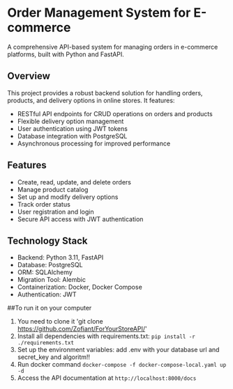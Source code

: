 # Order Management System for E-commerce

A comprehensive API-based system for managing orders in e-commerce platforms, built with Python and FastAPI.

## Overview

This project provides a robust backend solution for handling orders, products, and delivery options in online stores. It features:

- RESTful API endpoints for CRUD operations on orders and products
- Flexible delivery option management
- User authentication using JWT tokens
- Database integration with PostgreSQL
- Asynchronous processing for improved performance

## Features

- Create, read, update, and delete orders
- Manage product catalog
- Set up and modify delivery options
- Track order status
- User registration and login
- Secure API access with JWT authentication

## Technology Stack

- Backend: Python 3.11, FastAPI
- Database: PostgreSQL
- ORM: SQLAlchemy
- Migration Tool: Alembic
- Containerization: Docker, Docker Compose
- Authentication: JWT

##To run it on your computer
1) You need to clone it 'git clone https://github.com/Zofiant/ForYourStoreAPI/'
2) Install all dependencies with requirements.txt: `pip install -r ./requirements.txt`
3) Set up the environment variables: add .env with your database url and secret_key and algoritm!!
4) Run docker command `docker-compose -f docker-compose-local.yaml up -d`
5) Access the API documentation at `http://localhost:8000/docs`

